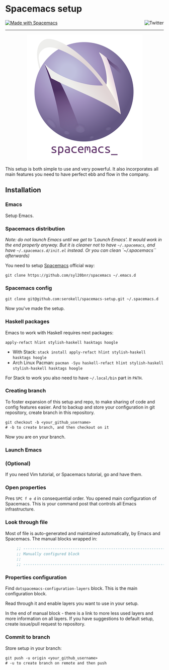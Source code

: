 ﻿# Spacemacs setup
<a name="top"></a>
<a href="http://spacemacs.org"><img src="https://cdn.rawgit.com/syl20bnr/spacemacs/442d025779da2f62fc86c2082703697714db6514/assets/spacemacs-badge.svg" alt="Made with Spacemacs"></a><a href="http://www.twitter.com/spacemacs"><img src="http://i.imgur.com/tXSoThF.png" alt="Twitter" align="right"></a><br>
***
<p align="center"><img src="https://raw.githubusercontent.com/syl20bnr/spacemacs/master/doc/img/title2.png" alt="Spacemacs"/></p>
<p align="center">

This setup is both simple to use and very powerful.
It also incorporates all main features you need to have perfect ebb and flow in the company.

## Installation

### Emacs
Setup Emacs.

### Spacemacs distribution
_Note: do not launch Emacs until we get to 'Launch Emacs'. It would work in the end properly anyway. But it is cleaner not to have `~/.spacemacs`, and have `~/.spacemacs.d/init.el` instead. Or you can clean `~/.spacemacs`` afterwards)_

You need to setup [Spacemacs](https://github.com/syl20bnr/spacemacs) official way:
```shell
git clone https://github.com/syl20bnr/spacemacs ~/.emacs.d
```

### Spacemacs config
```shell
git clone git@github.com:serokell/spacemacs-setup.git ~/.spacemacs.d
```

Now you've made the setup.

### Haskell packages
Emacs to work with Haskell requires next packages:
```
apply-refact hlint stylish-haskell hasktags hoogle
```
* With Stack: `stack install apply-refact hlint stylish-haskell hasktags hoogle`
* Arch Linux Pacman: `pacman -Syu haskell-refact hlint stylish-haskell stylish-haskell hasktags hoogle`

For Stack to work you also need to have `~/.local/bin` part in `PATH`.

### Creating branch
To foster expansion of this setup and repo, to make sharing of code and config features easier. And to backup and store your configuration in git repository, create branch in this repository.

```shell
git checkout -b <your_github_username>
# -b to create branch, and then checkout on it
```

Now you are on your branch.

### Launch Emacs

### (Optional)
If you need Vim tutorial, or Spacemacs tutorial, go and have them.

### Open properties
Pres `SPC f e d` in consequential order.
You opened main configuration of Spacemacs. This is your command post that controls all Emacs infrastructure.

### Look through file
Most of file is auto-generated and maintained automatically, by Emacs and Spacemacs.
The manual blocks wrapped in:
```lisp
     ;; ----------------------------------------------------------------
     ;; Manually configured block
     ;;
     ;; ----------------------------------------------------------------

```

### Properties configuration
Find `dotspacemacs-configuration-layers` block.
This is the main configuration block.

Read through it and enable layers you want to use in your setup.

In the end of manual block - there is a link to more less used layers and more information on all layers.
If you have suggestions to default setup, create issue/pull request to repository.

### Commit to branch
Store setup in your branch:
```shell
git push -u origin <your_github_username>
# -u to create branch on remote and then push
```

